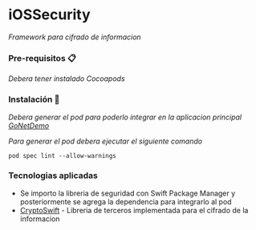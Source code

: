 # iOSSecurity

_Framework para cifrado de informacion_

### Pre-requisitos 📋

_Debera tener instalado Cocoapods_

### Instalación 🔧

_Debera generar el pod para poderlo integrar en la aplicacion principal [GoNetDemo](https://github.com/xKhrizZ/GoNetDemo)_

_Para generar el pod debera ejecutar el siguiente comando_

```
pod spec lint --allow-warnings
```

### Tecnologias aplicadas

* Se importo la libreria de seguridad con Swift Package Manager y posteriormente se agrega la dependencia para integrarlo al pod
* [CryptoSwift](https://github.com/krzyzanowskim/CryptoSwift) - Libreria de terceros implementada para el cifrado de la informacion
